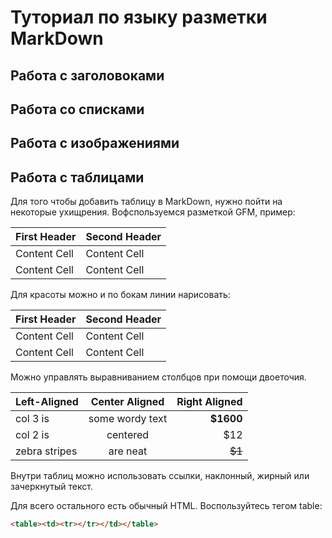 # Туториал по языку разметки MarkDown

## Работа с заголовоками


##  Работа со списками


## Работа с изображениями


## Работа с таблицами 

Для того чтобы добавить таблицу в MarkDown, нужно пойти на некоторые ухищрения. Вофспользуемся разметкой GFM, пример:

First Header | Second Header
------------- | -------------
Content Cell | Content Cell
Content Cell | Content Cell

Для красоты можно и по бокам линии нарисовать:

| First Header | Second Header |
| ------------- | ------------- |
| Content Cell | Content Cell |
| Content Cell | Content Cell |



Можно управлять выравниванием столбцов при помощи
двоеточия.


| Left-Aligned | Center Aligned | Right Aligned |
|:------------- |:---------------:| -------------:|
| col 3 is | some wordy text | **$1600** |
| col 2 is | centered | $12 |
| zebra stripes | are neat | ~~$1~~ |


Внутри таблиц можно использовать ссылки, наклонный,
жирный или зачеркнутый текст.

Для всего остального есть обычный HTML. Воспользуйтесь тегом table: 
~~~HTML
<table><td><tr></tr></td></table>
~~~

